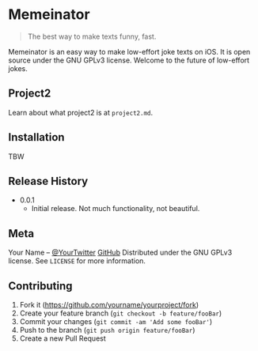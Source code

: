 # Memeinator
> The best way to make texts funny, fast.

Memeinator is an easy way to make low-effort joke texts on iOS. It is open source under the GNU GPLv3 license. Welcome to the future of low-effort jokes.

## Project2
Learn about what project2 is at ``project2.md``.

## Installation
TBW

## Release History

* 0.0.1
    * Initial release. Not much functionality, not beautiful.

## Meta

Your Name – [@YourTwitter](https://twitter.com/SwiftCoderJoe)
[GitHub](https://github.com/SwiftCoderJoe)
Distributed under the GNU GPLv3 license. See ``LICENSE`` for more information.

## Contributing

1. Fork it (<https://github.com/yourname/yourproject/fork>)
2. Create your feature branch (`git checkout -b feature/fooBar`)
3. Commit your changes (`git commit -am 'Add some fooBar'`)
4. Push to the branch (`git push origin feature/fooBar`)
5. Create a new Pull Request